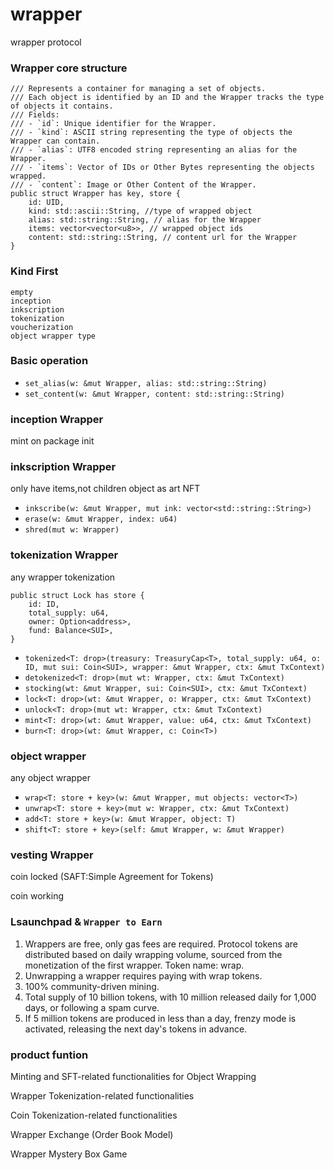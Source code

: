 # wrapper
wrapper protocol


### Wrapper core structure
```move
/// Represents a container for managing a set of objects.
/// Each object is identified by an ID and the Wrapper tracks the type of objects it contains.
/// Fields:
/// - `id`: Unique identifier for the Wrapper.
/// - `kind`: ASCII string representing the type of objects the Wrapper can contain.
/// - `alias`: UTF8 encoded string representing an alias for the Wrapper.
/// - `items`: Vector of IDs or Other Bytes representing the objects wrapped.
/// - `content`: Image or Other Content of the Wrapper.
public struct Wrapper has key, store {
    id: UID,
    kind: std::ascii::String, //type of wrapped object
    alias: std::string::String, // alias for the Wrapper
    items: vector<vector<u8>>, // wrapped object ids
    content: std::string::String, // content url for the Wrapper
}
```

### Kind First
    empty
    inception
    inkscription
    tokenization
    voucherization
    object wrapper type

### Basic operation
- `set_alias(w: &mut Wrapper, alias: std::string::String)`
- `set_content(w: &mut Wrapper, content: std::string::String)`


### inception Wrapper
mint on package init



### inkscription Wrapper
only have items,not children object
as art NFT

- `inkscribe(w: &mut Wrapper, mut ink: vector<std::string::String>)`
- `erase(w: &mut Wrapper, index: u64)`
- `shred(mut w: Wrapper)`

### tokenization Wrapper
any wrapper tokenization

```move
public struct Lock has store {     
    id: ID,
    total_supply: u64,
    owner: Option<address>,
    fund: Balance<SUI>,
}
```

- `tokenized<T: drop>(treasury: TreasuryCap<T>, total_supply: u64, o: ID, mut sui: Coin<SUI>, wrapper: &mut Wrapper, ctx: &mut TxContext)`
- `detokenized<T: drop>(mut wt: Wrapper, ctx: &mut TxContext)` 
- `stocking(wt: &mut Wrapper, sui: Coin<SUI>, ctx: &mut TxContext)`
- `lock<T: drop>(wt: &mut Wrapper, o: Wrapper, ctx: &mut TxContext)`
- `unlock<T: drop>(mut wt: Wrapper, ctx: &mut TxContext)`
- `mint<T: drop>(wt: &mut Wrapper, value: u64, ctx: &mut TxContext)`
- `burn<T: drop>(wt: &mut Wrapper, c: Coin<T>)`

### object wrapper
any object wrapper

- `wrap<T: store + key>(w: &mut Wrapper, mut objects: vector<T>)`
- `unwrap<T: store + key>(mut w: Wrapper, ctx: &mut TxContext)`
- `add<T: store + key>(w: &mut Wrapper, object: T)`
- `shift<T: store + key>(self: &mut Wrapper, w: &mut Wrapper)`


### vesting Wrapper
coin locked (SAFT:Simple Agreement for Tokens)

coin  working


### Lsaunchpad & `Wrapper to Earn`

1. Wrappers are free, only gas fees are required.
    Protocol tokens are distributed based on daily wrapping volume, sourced from the monetization of the first wrapper. Token name: wrap.
2. Unwrapping a wrapper requires paying with wrap tokens.
3. 100% community-driven mining.
4. Total supply of 10 billion tokens, with 10 million released daily for 1,000 days, or following a spam curve.
5. If 5 million tokens are produced in less than a day, frenzy mode is activated, releasing the next day's tokens in advance.

### product funtion

Minting and SFT-related functionalities for Object Wrapping

Wrapper Tokenization-related functionalities

Coin Tokenization-related functionalities

Wrapper Exchange (Order Book Model)

Wrapper Mystery Box Game
